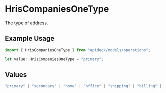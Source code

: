 # HrisCompaniesOneType

The type of address.

## Example Usage

```typescript
import { HrisCompaniesOneType } from "apideck/models/operations";

let value: HrisCompaniesOneType = "primary";
```

## Values

```typescript
"primary" | "secondary" | "home" | "office" | "shipping" | "billing" | "other"
```